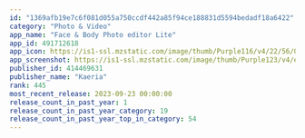 ```yaml
---
id: "1369afb19e7c6f081d055a750ccdf442a85f94ce188831d5594bedadf18a6422"
category: "Photo & Video"
app_name: "Face & Body Photo editor Lite"
app_id: 491712618
app_icon: https://is1-ssl.mzstatic.com/image/thumb/Purple116/v4/22/56/07/2256074b-b8e0-0bb3-88b9-741222b9f51c/AppIcon-2-1x_U007emarketing-0-9-0-0-sRGB-85-220-0.png/1024x1024bb.png
app_screenshot: https://is1-ssl.mzstatic.com/image/thumb/Purple123/v4/e2/3d/5e/e23d5ea5-13a5-84fc-0a9f-0c4f717bbc5f/pr_source.png/1242x2688bb.png
publisher_id: 414469631
publisher_name: "Kaeria"
rank: 445
most_recent_release: 2023-09-23 00:00:00
release_count_in_past_year: 1
release_count_in_past_year_category: 19
release_count_in_past_year_top_in_category: 54
---
```

